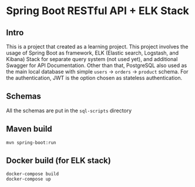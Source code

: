 # Spring Boot RESTful API + ELK Stack

## Intro

This is a project that created as a learning project. This project involves the usage of Spring Boot as framework, ELK (Elastic search, Logstash, and Kibana)
Stack for separate query system (not used yet), and additional Swagger for API Documentation. Other than that, PostgreSQL also used as the main local database
with simple `users` -> `orders` -> `product` schema. For the authentication, JWT is the option chosen as stateless authentication.

## Schemas

All the schemas are put in the `sql-scripts` directory

## Maven build

```
mvn spring-boot:run
```

## Docker build (for ELK stack)

```
docker-compose build
docker-compose up
```

##
